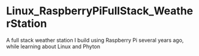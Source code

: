 # Linux_RaspberryPiFullStack_WeatherStation
 A full stack weather station I build using Raspberry Pi several years ago, while learning about Linux and Phyton
